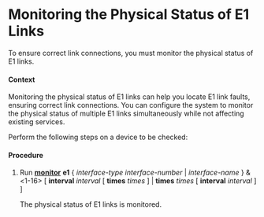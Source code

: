 Monitoring the Physical Status of E1 Links
==========================================

To ensure correct link connections, you must monitor the
physical status of E1 links.

#### Context

Monitoring the physical status of E1 links can help you
locate E1 link faults, ensuring correct link connections. You can
configure the system to monitor the physical status of multiple E1
links simultaneously while not affecting
existing services.

Perform the following steps on a device to
be checked:


#### Procedure

1. Run [**monitor**](cmdqueryname=monitor) **e1** { *interface-type* *interface-number* | *interface-name* } &<1-16> [ **interval** *interval* [ **times** *times* ] | **times** *times* [ **interval** *interval* ] ]
   
   
   
   The physical status of E1 links is monitored.